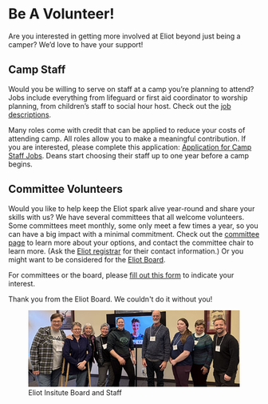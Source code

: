 # Be A Volunteer!

Are you interested in getting more involved at Eliot beyond just being a camper? We’d love to have your support!

## Camp Staff

Would you be willing to serve on staff at a camp you’re planning to attend? Jobs include everything from lifeguard or first aid coordinator to worship planning, from children’s staff to social hour host. Check out the [job descriptions](?info=camp_jobs).

Many roles come with credit that can be applied to reduce your costs of attending camp. All roles allow you to make a meaningful contribution. If you are interested, please complete this application: [Application for Camp Staff Jobs](https://eliotinstitute.wufoo.com/forms/p1g1gs6u0y5uwea/). Deans start choosing their staff up to one year before a camp begins.

## Committee Volunteers

Would you like to help keep the Eliot spark alive year-round and share your skills with us? We have several committees that all welcome volunteers. Some committees meet monthly, some only meet a few times a year, so you can have a big impact with a minimal commitment. Check out the [committee page](?info=committees) to learn more about your options, and contact the committee chair to learn more. (Ask the [Eliot registrar](mailto://registrar@eliotinstitute.org) for their contact information.) Or you might want to be considered for the [Eliot Board](?info=board).

For committees or the board, please [fill out this form](https://eliotinstitute.wufoo.com/forms/p1842lbt1252t9r/) to indicate your interest.

Thank you from the Eliot Board. We couldn't do it without you!

<figure>
    <img src="/content/img/board/2025-board.jpg" alt="2025 Board and Staff Members" />
    <figcaption>Eliot Insitute Board and Staff</figcaption>
</figure>
